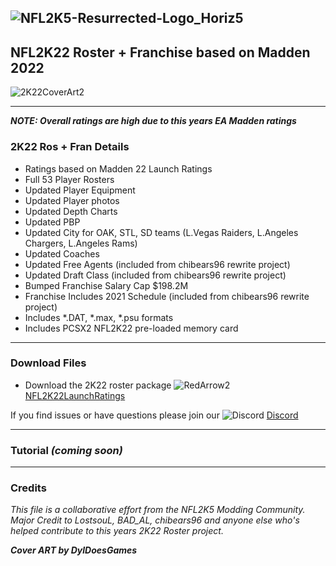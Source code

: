 ## ![NFL2K5-Resurrected-Logo_Horiz5](https://user-images.githubusercontent.com/69597675/125652934-6b21a6c3-e700-4709-8e10-01deb62d37f7.png)

## NFL2K22 Roster + Franchise based on Madden 2022
![2K22CoverArt2](https://user-images.githubusercontent.com/69597675/127912196-b71bd1a0-fb49-4ee8-b3f3-f77056ed98e9.png)
______

***NOTE: Overall ratings are high due to this years EA Madden ratings***
### 2K22 Ros + Fran Details
  * Ratings based on Madden 22 Launch Ratings
  * Full 53 Player Rosters
  * Updated Player Equipment
  * Updated Player photos
  * Updated Depth Charts
  * Updated PBP
  * Updated City for OAK, STL, SD teams (L.Vegas Raiders, L.Angeles Chargers, L.Angeles Rams)
  * Updated Coaches
  * Updated Free Agents (included from chibears96 rewrite project)
  * Updated Draft Class (included from chibears96 rewrite project)
  * Bumped Franchise Salary Cap $198.2M
  * Franchise Includes 2021 Schedule (included from chibears96 rewrite project)
  * Includes *.DAT, *.max, *.psu formats
  * Includes PCSX2 NFL2K22 pre-loaded memory card
_____

### Download Files
* Download the 2K22 roster package ![RedArrow2](https://user-images.githubusercontent.com/69597675/125669440-bcf4c873-527c-4524-9426-9488c71fbbde.png)
 [NFL2K22LaunchRatings](https://drive.google.com/file/d/10RvV_cCJmVLQp02eMQaVyWqzpRnRtn05/view?usp=sharing)
 
 If you find issues or have questions please join our ![Discord](https://user-images.githubusercontent.com/69597675/124640725-d1e88980-de5b-11eb-926d-ec5f55b19a62.png) [Discord](https://discord.gg/sBVXzYb)
_____

### Tutorial *(coming soon)*

_____ 
### Credits
*This file is a collaborative effort from the NFL2K5 Modding Community. Major Credit to LostsouL, BAD_AL, chibears96 and anyone else who's helped contribute to this years 2K22 Roster project.*

***Cover ART by DylDoesGames***

